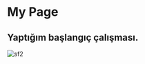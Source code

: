 # My Page
## Yaptığım başlangıç çalışması.

![sf2](https://user-images.githubusercontent.com/52465630/189971099-b5f7bb1a-e9aa-48e0-a525-e9124708aff7.png)
